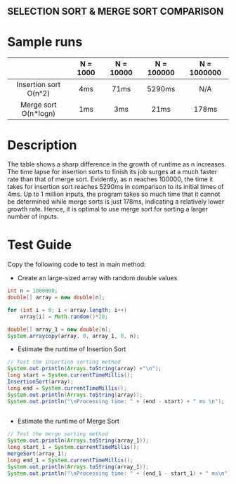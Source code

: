 ## SELECTION SORT & MERGE SORT COMPARISON

# Sample runs

|                        | N = 1000 | N = 10000 | N = 100000 | N = 1000000 |
|:----------------------:|:--------:|:---------:|:----------:|:-----------:|
| Insertion sort  O(n^2) |    4ms   |    71ms   |   5290ms   |     N/A     |
|  Merge sort O(n*logn)  |    1ms   |    3ms    |    21ms    |    178ms    |

# Description

The table shows a sharp difference in the growth of runtime as n increases. The time lapse for insertion sorts to finish its job surges at a much faster rate than that of merge sort. Evidently, as n reaches 100000, the time it takes for insertion sort reaches 5290ms in comparison to its initial times of 4ms. Up to 1 million inputs, the program takes so much time that it cannot be determined while merge sorts is just 178ms, indicating a relatively lower growth rate. Hence, it is optimal to use merge sort for sorting a larger number of inputs.


# Test Guide

Copy the following code to test in main method: 

*   Create an large-sized array with random double values
```java
int n = 1000000;
double[] array = new double[n];

for (int i = 0; i < array.length; i++)
    array[i] = Math.random()*20;

double[] array_1 = new double[n];
System.arraycopy(array, 0, array_1, 0, n);
```

*   Estimate the runtime of Insertion Sort

```java
// Test the insertion sorting method
System.out.println(Arrays.toString(array) +"\n");
long start = System.currentTimeMillis();
InsertionSort(array);
long end = System.currentTimeMillis();
System.out.println(Arrays.toString(array));
System.out.println("\nProcessing time: " + (end - start) + " ms \n"); 
		
```
*    Estimate the runtime of Merge Sort
```java
// Test the merge sorting method
System.out.println(Arrays.toString(array_1));
long start_1 = System.currentTimeMillis();
mergeSort(array_1);
long end_1 = System.currentTimeMillis();
System.out.println(Arrays.toString(array_1));
System.out.println("\nProcessing time: " + (end_1 - start_1) + " ms\n");
        
```

